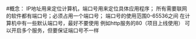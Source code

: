 #概念：
    IP地址用来定位计算机，端口号用来定位具体应用程序；
    所有需要联网的软件都有端口号；必须占用一个端口号；
    端口号的使用范围0-65536之间
    在计算机中有一些默认端口号，最好不要使用
        例如http服务的80（项目上线使用）
    可以开启多个服务，但要保证端口号不一样

